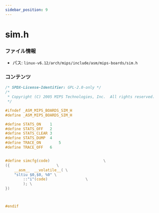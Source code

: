 ```yaml
---
sidebar_position: 9
---
```

# sim.h

### ファイル情報

- パス: `linux-v6.12/arch/mips/include/asm/mips-boards/sim.h`

### コンテンツ

```h
/* SPDX-License-Identifier: GPL-2.0-only */
/*
 * Copyright (C) 2005 MIPS Technologies, Inc.  All rights reserved.
 */

#ifndef _ASM_MIPS_BOARDS_SIM_H
#define _ASM_MIPS_BOARDS_SIM_H

#define STATS_ON	1
#define STATS_OFF	2
#define STATS_CLEAR	3
#define STATS_DUMP	4
#define TRACE_ON		5
#define TRACE_OFF	6


#define simcfg(code)						\
({					   \
	__asm__	 __volatile__( \
	"sltiu $0,$0, %0" \
		::"i"(code)					\
		); \
})



#endif

```
